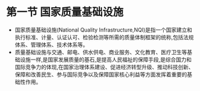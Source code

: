 # 第一节 国家质量基础设施
- 国家质量基础设施(National Quality Infrastructure,NQI)是指一个国家建立和执行标准、计量、认证认可、检验检测等所需的质量体制框架的统称,包括法规体系、管理体系、技术体系等。
- 质量基础设施与交通、邮电、供水供电、商业服务、文化教育、医疗卫生等基础设施一样,是国家发展质量的基石,是提高人民福祉的保障手段,是综合国力和国际竞争力的体现,在国家治理体系建设、促进经济转型升级、推动科技创新、保障和改善民生、参与国际竞争以及保障国家核心利益等方面发挥着重要的基础性作用。
